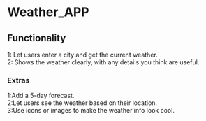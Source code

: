 # Weather_APP

## Functionality
1: Let users enter a city and get the current weather. <br />
2: Shows the weather clearly, with any details you think are useful. 

### Extras
1:Add a 5-day forecast. <br />
2:Let users see the weather based on their location. <br />
3:Use icons or images to make the weather info look cool.


